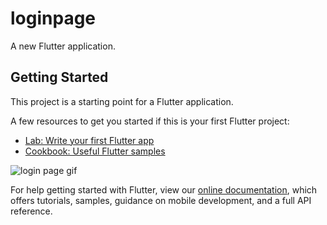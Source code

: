 # loginpage

A new Flutter application.

## Getting Started

This project is a starting point for a Flutter application.

A few resources to get you started if this is your first Flutter project:

- [Lab: Write your first Flutter app](https://flutter.dev/docs/get-started/codelab)
- [Cookbook: Useful Flutter samples](https://flutter.dev/docs/cookbook)

![login page gif](https://imgflip.com/gif/3n72qg)

For help getting started with Flutter, view our
[online documentation](https://flutter.dev/docs), which offers tutorials,
samples, guidance on mobile development, and a full API reference.
